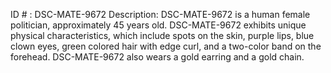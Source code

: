 ID # : DSC-MATE-9672
Description: DSC-MATE-9672 is a human female politician, approximately 45 years old. DSC-MATE-9672 exhibits unique physical characteristics, which include spots on the skin, purple lips, blue clown eyes, green colored hair with edge curl, and a two-color band on the forehead. DSC-MATE-9672 also wears a gold earring and a gold chain.